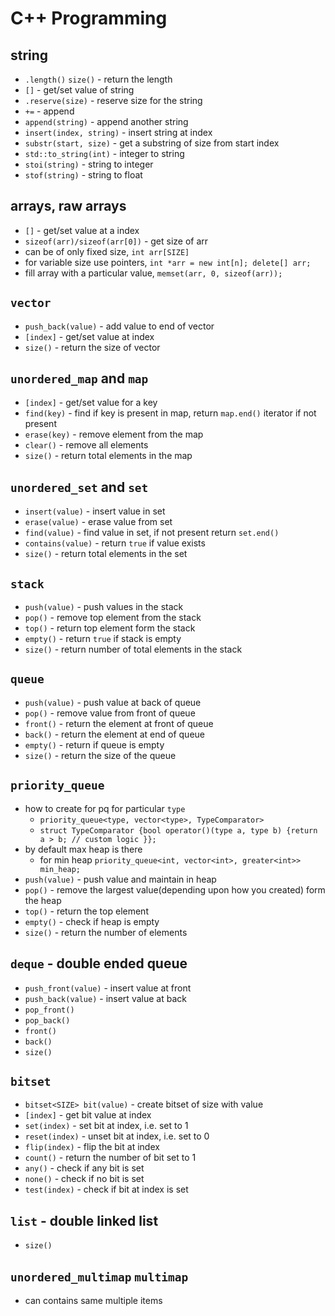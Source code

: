 # C++ Programming

## string

- `.length()` `size()` - return the length
- `[]` - get/set value of string
- `.reserve(size)` - reserve size for the string
- `+=` - append
- `append(string)` - append another string
- `insert(index, string)` - insert string at index
- `substr(start, size)` - get a substring of size from start index
- `std::to_string(int)` - integer to string
- `stoi(string)` - string to integer
- `stof(string)` - string to float

## arrays, raw arrays

- `[]` - get/set value at a index
- `sizeof(arr)/sizeof(arr[0])` - get size of arr
- can be of only fixed size, `int arr[SIZE]`
- for variable size use pointers, `int *arr = new int[n]; delete[] arr;`
- fill array with a particular value, `memset(arr, 0, sizeof(arr));`

## `vector`

- `push_back(value)` - add value to end of vector
- `[index]` - get/set value at index
- `size()` - return the size of vector

## `unordered_map` and `map`

- `[index]` - get/set value for a key
- `find(key)` - find if key is present in map, return `map.end()` iterator if not present
- `erase(key)` - remove element from the map
- `clear()` - remove all elements
- `size()` - return total elements in the map

## `unordered_set` and `set`

- `insert(value)` - insert value in set
- `erase(value)` - erase value from set
- `find(value)` - find value in set, if not present return `set.end()`
- `contains(value)` - return `true` if value exists
- `size()` - return total elements in the set

## `stack`

- `push(value)` - push values in the stack
- `pop()` - remove top element from the stack
- `top()` - return top element form the stack
- `empty()` - return `true` if stack is empty
- `size()` - return number of total elements in the stack

## `queue`

- `push(value)` - push value at back of queue
- `pop()` - remove value from front of queue
- `front()` - return the element at front of queue
- `back()` - return the element at end of queue
- `empty()` - return if queue is empty
- `size()` - return the size of the queue

## `priority_queue`

- how to create for pq for particular `type`
    - `priority_queue<type, vector<type>, TypeComparator>`
    - `struct TypeComparator {bool operator()(type a, type b) {return a > b; // custom logic }};`
- by default max heap is there
    - for min heap `priority_queue<int, vector<int>, greater<int>> min_heap;`
- `push(value)` - push value and maintain in heap
- `pop()` - remove the largest value(depending upon how you created) form the heap
- `top()` - return the top element
- `empty()` - check if heap is empty
- `size()` - return the number of elements

## `deque` - double ended queue

- `push_front(value)` - insert value at front
- `push_back(value)` - insert value at back
- `pop_front()`
- `pop_back()`
- `front()`
- `back()`
- `size()`

## `bitset`

- `bitset<SIZE> bit(value)` - create bitset of size with value
- `[index]` - get bit value at index
- `set(index)` - set bit at index, i.e. set to 1
- `reset(index)` - unset bit at index, i.e. set to 0
- `flip(index)` - flip the bit at index
- `count()` - return the number of bit set to 1
- `any()` - check if any bit is set
- `none()` - check if no bit is set
- `test(index)` - check if bit at index is set

## `list` - double linked list

- `size()`

## `unordered_multimap` `multimap`

- can contains same multiple items
